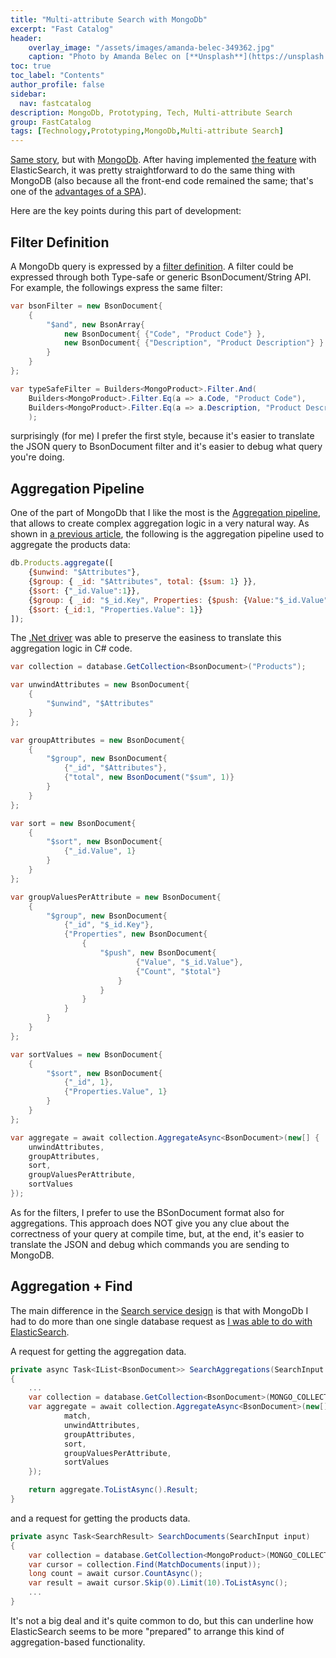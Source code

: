 ```yaml
---
title: "Multi-attribute Search with MongoDb"
excerpt: "Fast Catalog"
header:
    overlay_image: "/assets/images/amanda-belec-349362.jpg"
    caption: "Photo by Amanda Belec on [**Unsplash**](https://unsplash.com/photos/Z1JgfuSQ80s)"
toc: true
toc_label: "Contents"
author_profile: false
sidebar:
  nav: fastcatalog
description: MongoDb, Prototyping, Tech, Multi-attribute Search
group: FastCatalog
tags: [Technology,Prototyping,MongoDb,Multi-attribute Search]
---
```


<a href="{{ BASE_PATH }}/2015/07/26/fastcatalog-web-elastic/" target="_blank">Same story</a>, but with <a href="https://www.mongodb.org/" target="_blank">MongoDb</a>. After having implemented <a href="{{ BASE_PATH }}/2015/06/08/fastcatalog-intro/" target="_blank">the feature</a> with ElasticSearch, it was pretty straightforward to do the same thing with MongoDB (also because all the front-end code remained the same; that's one of the <a href="{{ BASE_PATH }}/2014/01/05/discitur-prerequisiti_en#" target="_blank">advantages of a SPA</a>).

Here are the key points during this part of development:

## Filter Definition
A MongoDb query is expressed by a <a href="http://mongodb.github.io/mongo-csharp-driver/2.0/reference/driver/definitions/#filters" target="_blank">filter definition</a>.
A filter could be expressed through both Type-safe or generic BsonDocument/String API. For example, the followings express the same filter:

```csharp
var bsonFilter = new BsonDocument{
	{
		"$and", new BsonArray{
			new BsonDocument{ {"Code", "Product Code"} },
			new BsonDocument{ {"Description", "Product Description"} }
		}
	}
};

var typeSafeFilter = Builders<MongoProduct>.Filter.And(
	Builders<MongoProduct>.Filter.Eq(a => a.Code, "Product Code"),
	Builders<MongoProduct>.Filter.Eq(a => a.Description, "Product Description")
	);
```

surprisingly (for me) I prefer the first style, because it's easier to translate the JSON query to BsonDocument filter and it's easier to debug what query you're doing.

## Aggregation Pipeline
One of the part of MongoDb that I like the most is the <a href="http://docs.mongodb.org/manual/core/aggregation-pipeline/" target="_blank">Aggregation pipeline</a>, that allows to create complex aggregation logic in a very natural way. As shown in <a href="{{ BASE_PATH }}/2015/06/22/fastcatalog-sql2mongo/#query-for-all-product-attributes-2300ms" target="_blank">a previous article</a>, the following is the aggregation pipeline used to aggregate the products data:

```js
db.Products.aggregate([
	{$unwind: "$Attributes"},
	{$group: { _id: "$Attributes", total: {$sum: 1} }},
	{$sort: {"_id.Value":1}},
	{$group: { _id: "$_id.Key", Properties: {$push: {Value:"$_id.Value", Count:"$total"}}}},
	{$sort: {_id:1, "Properties.Value": 1}}
]);
```

The <a href="http://mongodb.github.io/mongo-csharp-driver/2.0/" target="_blank">.Net driver</a> was able to preserve the easiness to translate this aggregation logic in C# code.

```csharp
var collection = database.GetCollection<BsonDocument>("Products");

var unwindAttributes = new BsonDocument{
	{
		"$unwind", "$Attributes"
	}
};

var groupAttributes = new BsonDocument{
	{
		"$group", new BsonDocument{
			{"_id", "$Attributes"}, 
			{"total", new BsonDocument("$sum", 1)} 
		}
	}
};

var sort = new BsonDocument{
	{
		"$sort", new BsonDocument{
			{"_id.Value", 1}
		}
	}
};

var groupValuesPerAttribute = new BsonDocument{
	{
		"$group", new BsonDocument{
			{"_id", "$_id.Key"}, 
			{"Properties", new BsonDocument{
				{
					"$push", new BsonDocument{
							{"Value", "$_id.Value"},
							{"Count", "$total"}
						}
					}
				} 
			}
		}
	}
};

var sortValues = new BsonDocument{
	{
		"$sort", new BsonDocument{
			{"_id", 1},
			{"Properties.Value", 1}
		}
	}
};

var aggregate = await collection.AggregateAsync<BsonDocument>(new[] { 
	unwindAttributes, 
	groupAttributes, 
	sort, 
	groupValuesPerAttribute, 
	sortValues 
});
```

As for the filters, I prefer to use the BSonDocument format also for aggregations. This approach does NOT give you any clue about the correctness of your query at compile time, but, at the end, it's easier to translate the JSON and debug which commands you are sending to MongoDB.

## Aggregation + Find
The main difference in the <a href="https://github.com/williamverdolini/FastCatalog/blob/master/Catalog/Web/Areas/Mongo/Services/CatalogRepository.cs#L59-L69" target="_blank">Search service design</a> is that with MongoDb I had to do more than one single database request as <a href="https://github.com/williamverdolini/FastCatalog/blob/master/Catalog/Web/Areas/Elastic/Services/CatalogRepository.cs#L68" target="_blank">I was able to do with ElasticSearch</a>.

A request for getting the aggregation data.

```csharp
private async Task<IList<BsonDocument>> SearchAggregations(SearchInput input)
{
	...
	var collection = database.GetCollection<BsonDocument>(MONGO_COLLECTION);
	var aggregate = await collection.AggregateAsync<BsonDocument>(new[] { 
			match,
			unwindAttributes, 
			groupAttributes, 
			sort, 
			groupValuesPerAttribute, 
			sortValues 
	});

	return aggregate.ToListAsync().Result;
}
```

and a request for getting the products data.

```csharp
private async Task<SearchResult> SearchDocuments(SearchInput input)
{
	var collection = database.GetCollection<MongoProduct>(MONGO_COLLECTION);
	var cursor = collection.Find(MatchDocuments(input));
	long count = await cursor.CountAsync();
	var result = await cursor.Skip(0).Limit(10).ToListAsync();
	...
}
```

It's not a big deal and it's quite common to do, but this can underline how ElasticSearch seems to be more "prepared" to arrange this kind of aggregation-based functionality.